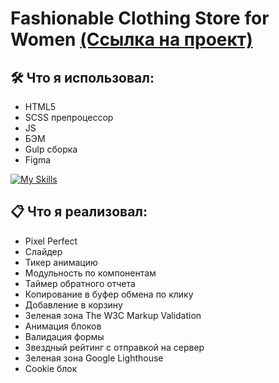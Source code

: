 # Fashionable Clothing Store for Women [(Ссылка на проект)](https://vetosy.github.io/ebRaw)

## 🛠 Что я использовал:
- HTML5
- SCSS препроцессор
- JS
- БЭМ
- Gulp сборка
- Figma

[![My Skills](https://skillicons.dev/icons?i=html,js,scss,gulp,figma)](https://skillicons.dev)

## :clipboard: Что я реализовал:
- Pixel Perfect
- Слайдер
- Тикер анимацию
- Модульность по компонентам
- Таймер обратного отчета
- Копирование в буфер обмена по клику
- Добавление в корзину
- Зеленая зона The W3C Markup Validation
- Анимация блоков
- Валидация формы
- Звездный рейтинг с отправкой на сервер
- Зеленая зона Google Lighthouse
- Cookie блок
